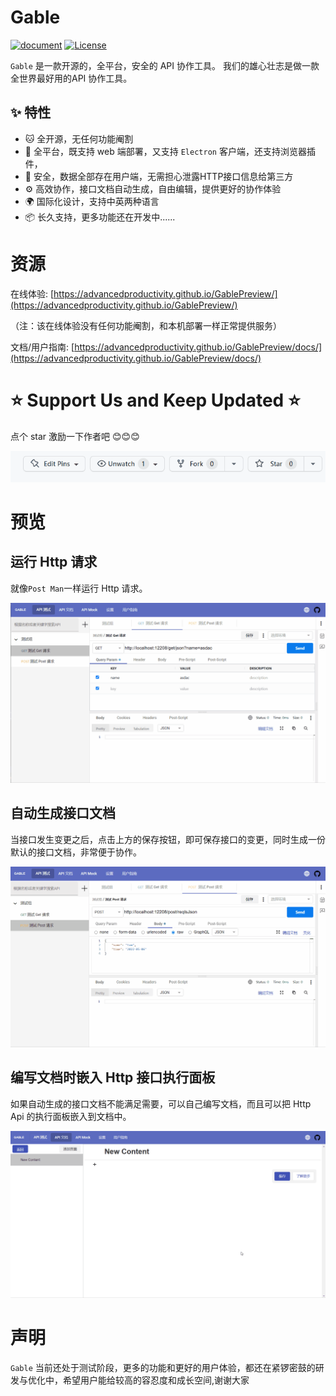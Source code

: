 # Gable
[![document][document-image]][document-link]
[![License][license-badge]](LICENSE.md)

[license]: https://github.com/AdvancedProductivity/Gable/blob/main/LICENSE
[license-badge]: https://img.shields.io/badge/license-Apache%202-blue

[document-image]: https://github.com/AdvancedProductivity/Gable/actions/workflows/vuepress-deploy.yml/badge.svg
[document-link]: https://advancedproductivity.github.io/Gable/

`Gable` 是一款开源的，全平台，安全的 API 协作工具。
我们的雄心壮志是做一款全世界最好用的API 协作工具。

## ✨ 特性

- 🐱‍‍ 全开源，无任何功能阉割
- 🎨 全平台，既支持 web 端部署，又支持 `Electron` 客户端，还支持浏览器插件，
- 🌈 安全，数据全部存在用户端，无需担心泄露HTTP接口信息给第三方
- ⚙️ 高效协作，接口文档自动生成，自由编辑，提供更好的协作体验
- 🌍️ 国际化设计，支持中英两种语言
- 📦️ 长久支持，更多功能还在开发中......

# 资源

在线体验: [https://advancedproductivity.github.io/GablePreview/](https://advancedproductivity.github.io/GablePreview/)

（注：该在线体验没有任何功能阉割，和本机部署一样正常提供服务）

文档/用户指南: [https://advancedproductivity.github.io/GablePreview/docs/](https://advancedproductivity.github.io/GablePreview/docs/)

# :star: Support Us and Keep Updated :star:

点个 star 激励一下作者吧 😊😊😊

![ star me](./assets/StarMe.gif)

# 预览

## 运行 Http 请求
就像`Post Man`一样运行 Http 请求。

![ 运行HTTP 动画效果](./assets/RunHttp.gif)


## 自动生成接口文档
当接口发生变更之后，点击上方的保存按钮，即可保存接口的变更，同时生成一份默认的接口文档，非常便于协作。

![ 自动生成接口文档 动画效果](./assets/DocAutoGenerate.gif)

## 编写文档时嵌入 Http 接口执行面板

如果自动生成的接口文档不能满足需要，可以自己编写文档，而且可以把 Http Api 的执行面板嵌入到文档中。

![ 嵌入 Http 接口执行面板到文件中](./assets/DocFreeEdit.gif)

# 声明

`Gable` 当前还处于测试阶段，更多的功能和更好的用户体验，都还在紧锣密鼓的研发与优化中，希望用户能给较高的容忍度和成长空间,谢谢大家 
